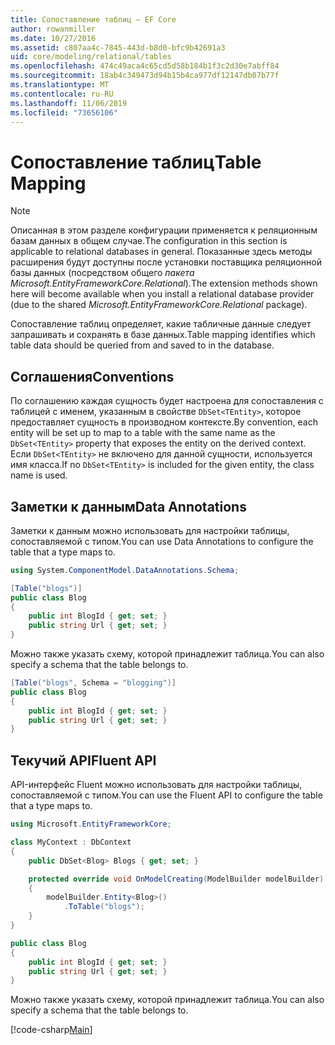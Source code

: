 ```yaml
---
title: Сопоставление таблиц — EF Core
author: rowanmiller
ms.date: 10/27/2016
ms.assetid: c807aa4c-7845-443d-b8d0-bfc9b42691a3
uid: core/modeling/relational/tables
ms.openlocfilehash: 474c49aca4c65cd5d58b184b1f3c2d30e7abff84
ms.sourcegitcommit: 18ab4c349473d94b15b4ca977df12147db07b77f
ms.translationtype: MT
ms.contentlocale: ru-RU
ms.lasthandoff: 11/06/2019
ms.locfileid: "73656106"
---
```

# <a name="table-mapping"></a><span data-ttu-id="7dc70-102">Сопоставление таблиц</span><span class="sxs-lookup"><span data-stu-id="7dc70-102">Table Mapping</span></span>

> [!NOTE]  
> <span data-ttu-id="7dc70-103">Описанная в этом разделе конфигурации применяется к реляционным базам данных в общем случае.</span><span class="sxs-lookup"><span data-stu-id="7dc70-103">The configuration in this section is applicable to relational databases in general.</span></span> <span data-ttu-id="7dc70-104">Показанные здесь методы расширения будут доступны после установки поставщика реляционной базы данных (посредством общего *пакета Microsoft.EntityFrameworkCore.Relational*).</span><span class="sxs-lookup"><span data-stu-id="7dc70-104">The extension methods shown here will become available when you install a relational database provider (due to the shared *Microsoft.EntityFrameworkCore.Relational* package).</span></span>

<span data-ttu-id="7dc70-105">Сопоставление таблиц определяет, какие табличные данные следует запрашивать и сохранять в базе данных.</span><span class="sxs-lookup"><span data-stu-id="7dc70-105">Table mapping identifies which table data should be queried from and saved to in the database.</span></span>

## <a name="conventions"></a><span data-ttu-id="7dc70-106">Соглашения</span><span class="sxs-lookup"><span data-stu-id="7dc70-106">Conventions</span></span>

<span data-ttu-id="7dc70-107">По соглашению каждая сущность будет настроена для сопоставления с таблицей с именем, указанным в свойстве `DbSet<TEntity>`, которое предоставляет сущность в производном контексте.</span><span class="sxs-lookup"><span data-stu-id="7dc70-107">By convention, each entity will be set up to map to a table with the same name as the `DbSet<TEntity>` property that exposes the entity on the derived context.</span></span> <span data-ttu-id="7dc70-108">Если `DbSet<TEntity>` не включено для данной сущности, используется имя класса.</span><span class="sxs-lookup"><span data-stu-id="7dc70-108">If no `DbSet<TEntity>` is included for the given entity, the class name is used.</span></span>

## <a name="data-annotations"></a><span data-ttu-id="7dc70-109">Заметки к данным</span><span class="sxs-lookup"><span data-stu-id="7dc70-109">Data Annotations</span></span>

<span data-ttu-id="7dc70-110">Заметки к данным можно использовать для настройки таблицы, сопоставляемой с типом.</span><span class="sxs-lookup"><span data-stu-id="7dc70-110">You can use Data Annotations to configure the table that a type maps to.</span></span>

``` csharp
using System.ComponentModel.DataAnnotations.Schema;

[Table("blogs")]
public class Blog
{
    public int BlogId { get; set; }
    public string Url { get; set; }
}
```

<span data-ttu-id="7dc70-111">Можно также указать схему, которой принадлежит таблица.</span><span class="sxs-lookup"><span data-stu-id="7dc70-111">You can also specify a schema that the table belongs to.</span></span>

``` csharp
[Table("blogs", Schema = "blogging")]
public class Blog
{
    public int BlogId { get; set; }
    public string Url { get; set; }
}
```

## <a name="fluent-api"></a><span data-ttu-id="7dc70-112">Текучий API</span><span class="sxs-lookup"><span data-stu-id="7dc70-112">Fluent API</span></span>

<span data-ttu-id="7dc70-113">API-интерфейс Fluent можно использовать для настройки таблицы, сопоставляемой с типом.</span><span class="sxs-lookup"><span data-stu-id="7dc70-113">You can use the Fluent API to configure the table that a type maps to.</span></span>

``` csharp
using Microsoft.EntityFrameworkCore;

class MyContext : DbContext
{
    public DbSet<Blog> Blogs { get; set; }

    protected override void OnModelCreating(ModelBuilder modelBuilder)
    {
        modelBuilder.Entity<Blog>()
            .ToTable("blogs");
    }
}

public class Blog
{
    public int BlogId { get; set; }
    public string Url { get; set; }
}
```

<span data-ttu-id="7dc70-114">Можно также указать схему, которой принадлежит таблица.</span><span class="sxs-lookup"><span data-stu-id="7dc70-114">You can also specify a schema that the table belongs to.</span></span>

[!code-csharp[Main](../../../../samples/core/Modeling/FluentAPI/Relational/TableAndSchema.cs?name=Table&highlight=2)]
